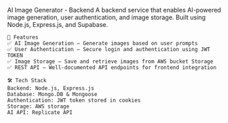 AI Image Generator - Backend
A backend service that enables AI-powered image generation, user authentication, and image storage. Built using Node.js, Express.js, and Supabase.

    📌 Features
    ✅ AI Image Generation – Generate images based on user prompts
    ✅ User Authentication – Secure login and authentication using JWT TOKEN
    ✅ Image Storage – Save and retrieve images from AWS bucket Storage
    ✅ REST API – Well-documented API endpoints for frontend integration

    🛠 Tech Stack
    Backend: Node.js, Express.js
    Database: Mongo.DB & Mongoose
    Authentication: JWT token stored in cookies
    Storage: AWS storage
    AI API: Replicate API
